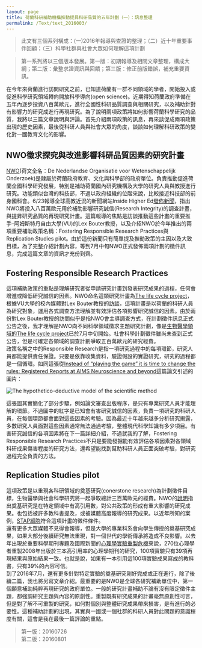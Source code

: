 ```yaml
---
layout: page
title: 荷蘭科研補助機構推動提昇科研品質的五年計劃（一）：訊息整理
permalink: /Text/text_2016003/
---
```

> 此文有三個系列構成：(一)2016年報導與查證的整理；（二）近十年重要事件回顧；（三）科學社群與社會大眾如何理解這項計劃  

> 第一系列將以三個版本發展。第一版：初期報導及相關文章整理，構成大綱；第二版：彙整求證資訊與回饋；第三版：修正前版錯誤，補充重要資訊。    

在今年來荷蘭進行訪問研究之前，已知道荷蘭有一群不同領域的學者，開始投入或促進科學研究領域轉向開放科學導向(open science)。近期得知荷蘭政府準備在五年內逐步投資八百萬歐元，進行全國性科研品質調查與相關研究，以及補助針對有影響力的研究成進行再現研究。為了說明兩項政策將如何影響荷蘭科學研究的品質，我將以三篇文章說明與評論。首先介紹兩項政策的訊息，再來談促成兩項政策出現的歷史因素，最後從科研人員與社會大眾的角度，談談如何理解科研政策的變化對一國教育文化的影響。  
  
## NWO徵求探究與改進影響科研品質因素的研究計畫
[NWO][1](荷文全名：De Nederlandse Organisatie voor Wetenschappelijk Onderzoek)是隸屬於荷蘭政府教育、文化與科學部的政府單位。負責推動促進荷蘭全國科學研究發展，特別是補助荷蘭國內研究機構及大學的研究人員與教授進行研究。功能類似台灣的科技部，不過以政府組織的位階來說，比較接近科技部的前身國科會。6/23報導全球高教近況的新聞網站Inside Higher Ed[發佈新聞][2]，指出NWO將投入八百萬歐元用於補助影響研究誠信(Research Integrity)的調查計畫，與提昇研究品質的再現研究計畫。這篇報導的焦點是訪談推動這些計畫的重要推手–阿姆斯特丹自由大學(VU)的Lex Bouter教授，以及介紹NWO於今年推出的兩項重要補助政策名稱：Fostering Responsible Research Practices與Replication Studies pilot。由於這份新聞只有簡單提及推動政策的主因以及大致目標，為了完整介紹計劃內容，等到7月中旬NWO正式發佈兩項計劃的徵件訊息，完成這篇文章的資訊才充份到齊。  

## Fostering Responsible Research Practices
這項補助政策的重點是理解研究者從申請研究計畫到發表研究成果的過程，任何會增進或降低研究誠信的因素。NWO命名這類研究計畫為[The life cycle project][3]，根據VU大學的校內媒體對Lex Bouter教授的[訪談][4]，這項計畫是以荷蘭的科研人員為研究對象，運用各式調查方法理解並有效評估各項影響研究誠信的因素。由於兩份對Lex Bouter教授的訪問似乎是指NWO會主導調查方式，在計劃徵件訊息正式公告之後，我才理解是NWO向不同科學領域徵求主題研究計劃，像是[生物醫學領域的The life cycle project][5]已於7月中旬開始。社會科學計劃徵件雖尚未查到正式公告，但是可確定各領域的調查計劃爭取五百萬歐元的研究經費。  
政策名稱之中的Responsible Research是指一項研究過程中的每項環節，研究人員都能提供責任保證。只要是依靠收集資料，驗證假設的實證研究，研究的過程都是一個循環。如同這張從[Instead of “playing the game” it is time to change the rules: Registered Reports at AIMS Neuroscience and beyond][6]這篇論文引述的圖片：  

![The hypothetico-deductive model of the scientific method](http://www.aimspress.com/fileOther/PIC/neuroscience/20140102-1.jpg)

這張圖其實簡化了部分步驟，例如論文審查出版程序，是只有專業研究人員才能理解的環節。不過圖中的紅字是已知會有害研究誠信的因素，負責一項研究的科研人員，在每個環節都會面對這些因素的考驗。因為最近十年越來越多分析研究揭露，多數研究人員面對這些因素通常無法通過考驗，整體現代科學知識有多少項目。有害研究誠信的各項因素將在下一篇詳細介紹，不過就我的了解，Fostering Responsible Research Practices不只是要能發掘能有效評估各項因素對各領域科研成果傷害程度的研究方法，還希望能找到幫助科研人員正面突破考驗，對研究過程完全負責的方法。  

## Replication Studies pilot
這項政策是以重現各科研領域的奠基研究(conerstone research)為計劃徵件目標，生物醫學與社會科學研究將一起爭取總計三百萬歐元的經費。NWO的[說明][7]指出奠基研究是在特定領域中有高引用數，對公共政策的形成有重大影響的研究成果。也包括被許多教科書提及，或被媒體高度報導的研究成果。以近年所知的案例，[STAP細胞][8]符合這項計畫的徵件條件。  
還有更多大眾媒體不見得會報導，但是大學的專業科系會向學生傳授的奠基研究成果，如果大部分後續研究無法重現，對一個世代的學術傳承將造成不良影響。以去年出現於重要科學期刊專題及國際新聞的[心理學實驗重製危機][9]來說，270位心理學者重製2008年出版於三本高引用率的心理學期刊的研究，100項實驗只有39項再現結果與原始結果一致。也就是說，如果有一本引用這100項實驗成果寫成的教科書，只有39%的內容可信。  
到了2016年7月，還有更多針對特定實驗的奠基研究剛好完成或正在進行，除了後續二篇，我也將另寫文章介紹。最重要的是NWO是全球各研究補助單位中，第一個願意補助純粹再現研究的政府單位。一般的研究計畫補助不論有沒有限定徵件主題，都強調研究主題與內容的原創性。重製既有研究成果的計畫毫無原創性可言，但是對了解不可重製的研究，如何對個別與整體研究成果帶來損害，是有進行的必要性。這種補助計劃的出現，其實與一國或一個社群的科研人員對此問題的意識程度有關，這會是我在最後一篇評論的重點。  

> 第一版：20160726  
> 第二版：20160801

[1]: http://www.nwo.nl/

[2]: https://www.insidehighered.com/news/2016/06/23/netherlands-starts-major-campaign-against-research-misconduct

[3]: http://www.nwo.nl/financiering/onze-financieringsinstrumenten/zonmw/bevorderen-van-verantwoorde-onderzoekspraktijken---startsubsidie-levenscyclusproject/bevorderen-van-verantwoorde-onderzoekspraktijken---startsubsidie-levenscyclusproject.html 

[4]: http://www.advalvas.vu.nl/nieuws/lex-bouter-onderzoekt-sjoemelwetenschap-mensen-zijn-soms-ijdel-en-inhalig

[5]: http://www.zonmw.nl/nl/subsidies/subsidiekalender/detail/item/bevorderen-van-verantwoorde-onderzoekspraktijken/

[6]: http://www.aimspress.com/article/10.3934/Neuroscience.2014.1.4

[7]: http://www.nwo.nl/en/news-and-events/news/2016/nwo-makes-3-million-available-for-replication-studies-pilot.html

[8]: https://zh.wikipedia.org/wiki/%E5%88%BA%E6%BF%80%E8%A7%B8%E7%99%BC%E6%80%A7%E5%A4%9A%E8%83%BD%E6%80%A7%E7%8D%B2%E5%BE%97%E7%B4%B0%E8%83%9E

[9]: http://talkecon.com/social-science-replication/
